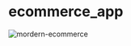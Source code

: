 # ecommerce_app

![mordern-ecommerce](https://user-images.githubusercontent.com/53793888/216097009-b2e3304f-194b-4297-ab4c-6845e964a4b9.png)
